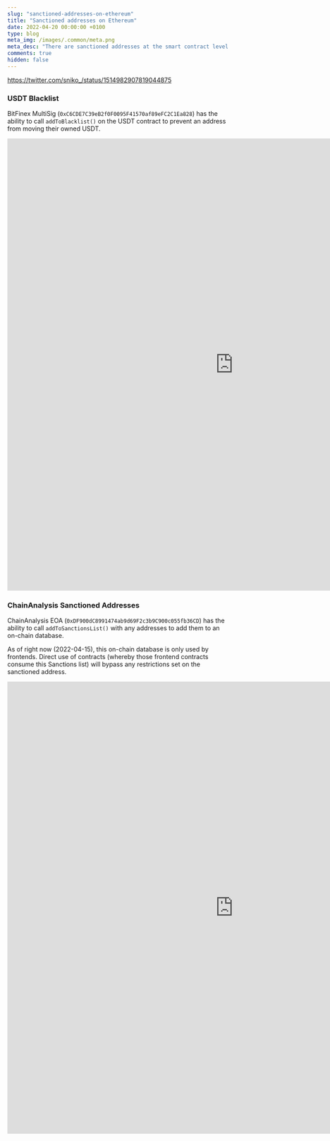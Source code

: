 ```yaml
---
slug: "sanctioned-addresses-on-ethereum"
title: "Sanctioned addresses on Ethereum"
date: 2022-04-20 00:00:00 +0100
type: blog
meta_img: /images/.common/meta.png 
meta_desc: "There are sanctioned addresses at the smart contract level on Ethereum. But what are they?"
comments: true
hidden: false
---
```


https://twitter.com/sniko_/status/1514982907819044875

### USDT Blacklist
BitFinex MultiSig (`0xC6CDE7C39eB2f0F0095F41570af89eFC2C1Ea828`) has the ability to call `addToBlacklist()` on the USDT contract to prevent an address from moving their owned USDT.

<embed type="text/html" src="https://dune.com/queries/607020/1133742" width="1024" height="1024" />

### ChainAnalysis Sanctioned Addresses
ChainAnalysis EOA (`0xDF900dC8991474ab9d69F2c3b9C900c055fb36CD`) has the ability to call `addToSanctionsList()` with any addresses to add them to an on-chain database.

As of right now (2022-04-15), this on-chain database is only used by frontends. Direct use of contracts (whereby those frontend contracts consume this Sanctions list) will bypass any restrictions set on the sanctioned address.

<embed type="text/html" src="https://dune.com/queries/607033/1133523" width="1024" height="1024" />